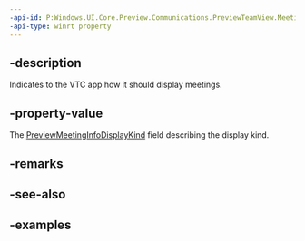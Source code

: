 ```yaml
---
-api-id: P:Windows.UI.Core.Preview.Communications.PreviewTeamView.MeetingInfoDisplayType
-api-type: winrt property
---
```


## -description
Indicates to the VTC app how it should display meetings.

## -property-value
The [PreviewMeetingInfoDisplayKind](previewmeetinginfodisplaykind.md) field describing the display kind.

## -remarks

## -see-also

## -examples

